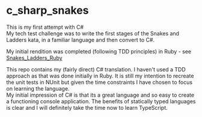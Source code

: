 # c_sharp_snakes

This is my first attempt with C#  
My tech test challenge was to write the first stages of the Snakes and Ladders kata, in a familiar language and then convert to C#.

My initial rendition was completed (following TDD principles) in Ruby - see [Snakes_Ladders_Ruby](https://github.com/Whatapalaver/snakes_ladders_ruby)

This repo contains my (fairly direct) C# translation. I haven't used a TDD approach as that was done initially in Ruby. It is still my intention to recreate the unit tests in NUnit but given the time constraints I have chosen to focus on learning the language.  
My initial impression of C# is that its a great language and so easy to create a functioning console application. The benefits of statically typed languages is clear and I will definitely take the time now to learn TypeScript.
